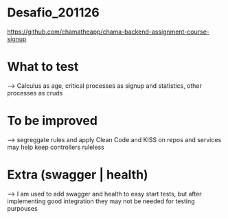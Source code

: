 # Desafio_201126
https://github.com/chamatheapp/chama-backend-assignment-course-signup

# What to test
--> Calculus as age, critical processes as signup and statistics, other processes as cruds

# To be improved 
--> segreggate rules and apply Clean Code and KISS on repos and services may help keep controllers ruleless

# Extra (swagger | health)
--> I am used to add swagger and health to easy start tests, but after implementing good integration they may not be needed for testing purpouses
